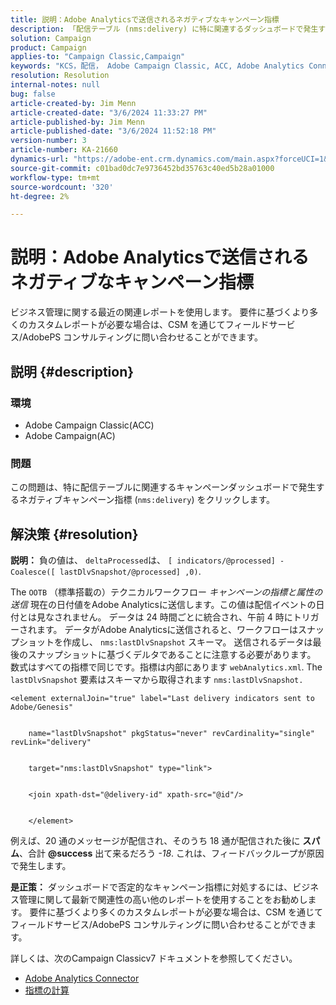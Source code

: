 ```yaml
---
title: 説明：Adobe Analyticsで送信されるネガティブなキャンペーン指標
description: 「配信テーブル (nms:delivery) に特に関連するダッシュボードで発生するネガティブキャンペーン指標のソリューションについて説明します。」
solution: Campaign
product: Campaign
applies-to: "Campaign Classic,Campaign"
keywords: "KCS，配信， Adobe Campaign Classic, ACC, Adobe Analytics Connector, Adobe Analytics, AA，トラブルシューティング， Adobe Campaign, AC，除外キャンペーン指標"
resolution: Resolution
internal-notes: null
bug: false
article-created-by: Jim Menn
article-created-date: "3/6/2024 11:33:27 PM"
article-published-by: Jim Menn
article-published-date: "3/6/2024 11:52:18 PM"
version-number: 3
article-number: KA-21660
dynamics-url: "https://adobe-ent.crm.dynamics.com/main.aspx?forceUCI=1&pagetype=entityrecord&etn=knowledgearticle&id=4a6671ea-11dc-ee11-904d-6045bd006268"
source-git-commit: c01bad0dc7e9736452bd35763c40ed5b28a01000
workflow-type: tm+mt
source-wordcount: '320'
ht-degree: 2%

---
```


# 説明：Adobe Analyticsで送信されるネガティブなキャンペーン指標


ビジネス管理に関する最近の関連レポートを使用します。 要件に基づくより多くのカスタムレポートが必要な場合は、CSM を通じてフィールドサービス/AdobePS コンサルティングに問い合わせることができます。

## 説明 {#description}


### <b>環境</b>

- Adobe Campaign Classic(ACC)
- Adobe Campaign(AC)




### <b>問題</b>

この問題は、特に配信テーブルに関連するキャンペーンダッシュボードで発生するネガティブキャンペーン指標 (`nms:delivery`) をクリックします。


## 解決策 {#resolution}

<b>説明：</b>
負の値は、 `deltaProcessed`は、 `[ indicators/@processed] -Coalesce([ lastDlvSnapshot/@processed] ,0)`.

The `OOTB` （標準搭載の）テクニカルワークフロー *キャンペーンの指標と属性の送信* 現在の日付値をAdobe Analyticsに送信します。この値は配信イベントの日付とは見なされません。 データは 24 時間ごとに統合され、午前 4 時にトリガーされます。 データがAdobe Analyticsに送信されると、ワークフローはスナップショットを作成し、 `nms:lastDlvSnapshot` スキーマ。 送信されるデータは最後のスナップショットに基づくデルタであることに注意する必要があります。 数式はすべての指標で同じです。指標は内部にあります `webAnalytics.xml`. The `lastDlvSnapshot` 要素はスキーマから取得されます `nms:lastDlvSnapshot.`




```
<element externalJoin="true" label="Last delivery indicators sent to Adobe/Genesis"


    name="lastDlvSnapshot" pkgStatus="never" revCardinality="single" revLink="delivery"


    target="nms:lastDlvSnapshot" type="link">


    <join xpath-dst="@delivery-id" xpath-src="@id"/>


    </element>
```


例えば、20 通のメッセージが配信され、そのうち 18 通が配信された後に <b>スパム</b>、合計 <b>@success</b> 出て来るだろう *-18*. これは、フィードバックループが原因で発生します。

<b>是正策：</b>
ダッシュボードで否定的なキャンペーン指標に対処するには、ビジネス管理に関して最新で関連性の高い他のレポートを使用することをお勧めします。 要件に基づくより多くのカスタムレポートが必要な場合は、CSM を通じてフィールドサービス/AdobePS コンサルティングに問い合わせることができます。

詳しくは、次のCampaign Classicv7 ドキュメントを参照してください。



- [Adobe Analytics Connector](https://experienceleague.adobe.com/docs/campaign-classic/using/getting-started/connectors/analytics-connector/adobe-analytics-connector.html)
- [指標の計算](https://experienceleague.adobe.com/docs/campaign-classic/using/reporting/reports-on-deliveries/indicator-calculation.html)

